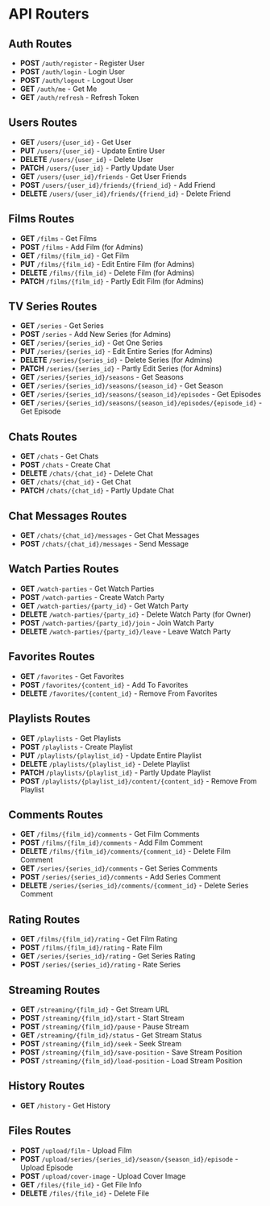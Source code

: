 # API Routers

## Auth Routes
- **POST** `/auth/register` - Register User
- **POST** `/auth/login` - Login User
- **POST** `/auth/logout` - Logout User
- **GET** `/auth/me` - Get Me
- **GET** `/auth/refresh` - Refresh Token

## Users Routes
- **GET** `/users/{user_id}` - Get User
- **PUT** `/users/{user_id}` - Update Entire User
- **DELETE** `/users/{user_id}` - Delete User
- **PATCH** `/users/{user_id}` - Partly Update User
- **GET** `/users/{user_id}/friends` - Get User Friends
- **POST** `/users/{user_id}/friends/{friend_id}` - Add Friend
- **DELETE** `/users/{user_id}/friends/{friend_id}` - Delete Friend

## Films Routes
- **GET** `/films` - Get Films
- **POST** `/films` - Add Film (for Admins)
- **GET** `/films/{film_id}` - Get Film
- **PUT** `/films/{film_id}` - Edit Entire Film (for Admins)
- **DELETE** `/films/{film_id}` - Delete Film (for Admins)
- **PATCH** `/films/{film_id}` - Partly Edit Film (for Admins)

## TV Series Routes
- **GET** `/series` - Get Series
- **POST** `/series` - Add New Series (for Admins)
- **GET** `/series/{series_id}` - Get One Series
- **PUT** `/series/{series_id}` - Edit Entire Series (for Admins)
- **DELETE** `/series/{series_id}` - Delete Series (for Admins)
- **PATCH** `/series/{series_id}` - Partly Edit Series (for Admins)
- **GET** `/series/{series_id}/seasons` - Get Seasons
- **GET** `/series/{series_id}/seasons/{season_id}` - Get Season
- **GET** `/series/{series_id}/seasons/{season_id}/episodes` - Get Episodes
- **GET** `/series/{series_id}/seasons/{season_id}/episodes/{episode_id}` - Get Episode

## Chats Routes
- **GET** `/chats` - Get Chats
- **POST** `/chats` - Create Chat
- **DELETE** `/chats/{chat_id}` - Delete Chat
- **GET** `/chats/{chat_id}` - Get Chat
- **PATCH** `/chats/{chat_id}` - Partly Update Chat

## Chat Messages Routes
- **GET** `/chats/{chat_id}/messages` - Get Chat Messages
- **POST** `/chats/{chat_id}/messages` - Send Message

## Watch Parties Routes
- **GET** `/watch-parties` - Get Watch Parties
- **POST** `/watch-parties` - Create Watch Party
- **GET** `/watch-parties/{party_id}` - Get Watch Party
- **DELETE** `/watch-parties/{party_id}` - Delete Watch Party (for Owner)
- **POST** `/watch-parties/{party_id}/join` - Join Watch Party
- **DELETE** `/watch-parties/{party_id}/leave` - Leave Watch Party

## Favorites Routes
- **GET** `/favorites` - Get Favorites
- **POST** `/favorites/{content_id}` - Add To Favorites
- **DELETE** `/favorites/{content_id}` - Remove From Favorites

## Playlists Routes
- **GET** `/playlists` - Get Playlists
- **POST** `/playlists` - Create Playlist
- **PUT** `/playlists/{playlist_id}` - Update Entire Playlist
- **DELETE** `/playlists/{playlist_id}` - Delete Playlist
- **PATCH** `/playlists/{playlist_id}` - Partly Update Playlist
- **POST** `/playlists/{playlist_id}/content/{content_id}` - Remove From Playlist

## Comments Routes
- **GET** `/films/{film_id}/comments` - Get Film Comments
- **POST** `/films/{film_id}/comments` - Add Film Comment
- **DELETE** `/films/{film_id}/comments/{comment_id}` - Delete Film Comment
- **GET** `/series/{series_id}/comments` - Get Series Comments
- **POST** `/series/{series_id}/comments` - Add Series Comment
- **DELETE** `/series/{series_id}/comments/{comment_id}` - Delete Series Comment

## Rating Routes
- **GET** `/films/{film_id}/rating` - Get Film Rating
- **POST** `/films/{film_id}/rating` - Rate Film
- **GET** `/series/{series_id}/rating` - Get Series Rating
- **POST** `/series/{series_id}/rating` - Rate Series

## Streaming Routes
- **GET** `/streaming/{film_id}` - Get Stream URL
- **POST** `/streaming/{film_id}/start` - Start Stream
- **POST** `/streaming/{film_id}/pause` - Pause Stream
- **GET** `/streaming/{film_id}/status` - Get Stream Status
- **POST** `/streaming/{film_id}/seek` - Seek Stream
- **POST** `/streaming/{film_id}/save-position` - Save Stream Position
- **POST** `/streaming/{film_id}/load-position` - Load Stream Position

## History Routes
- **GET** `/history` - Get History

## Files Routes
- **POST** `/upload/film` - Upload Film
- **POST** `/upload/series/{series_id}/season/{season_id}/episode` - Upload Episode
- **POST** `/upload/cover-image` - Upload Cover Image
- **GET** `/files/{file_id}` - Get File Info
- **DELETE** `/files/{file_id}` - Delete File
